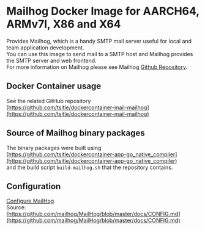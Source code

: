 # Mailhog Docker Image for AARCH64, ARMv7l, X86 and X64

Provides Mailhog, which is a handy SMTP mail server useful for local
and team application development.  
You can use this image to send mail to a SMTP host
and Mailhog provides the SMTP server and web frontend.  
For more information on Mailhog please see Mailhog [Github Repository](https://github.com/mailhog/MailHog).

## Docker Container usage
See the related GitHub repository [https://github.com/tsitle/dockercontainer-mail-mailhog](https://github.com/tsitle/dockercontainer-mail-mailhog)

## Source of Mailhog binary packages
The binary packages were built using 
[https://github.com/tsitle/dockercontainer-app-go_native_compiler](https://github.com/tsitle/dockercontainer-app-go_native_compiler)  
and the build script `build-mailhog.sh` that the repository contains.

## Configuration
[Configure MailHog](CONFIG.md)  
Source: [https://github.com/mailhog/MailHog/blob/master/docs/CONFIG.md](https://github.com/mailhog/MailHog/blob/master/docs/CONFIG.md)
